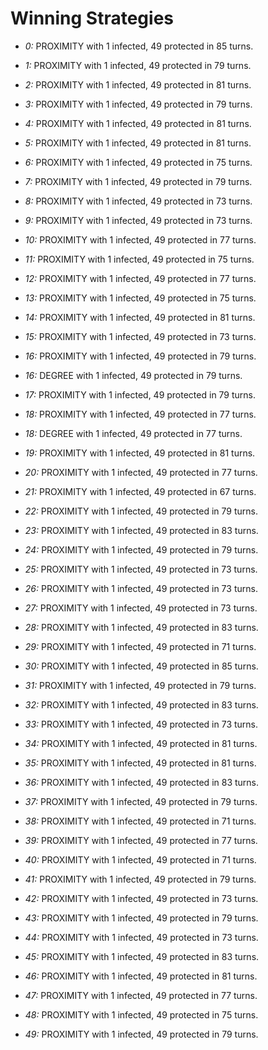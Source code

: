 # Winning Strategies

* _0:_ PROXIMITY with 1 infected, 49 protected in 85 turns.


* _1:_ PROXIMITY with 1 infected, 49 protected in 79 turns.


* _2:_ PROXIMITY with 1 infected, 49 protected in 81 turns.


* _3:_ PROXIMITY with 1 infected, 49 protected in 79 turns.


* _4:_ PROXIMITY with 1 infected, 49 protected in 81 turns.


* _5:_ PROXIMITY with 1 infected, 49 protected in 81 turns.


* _6:_ PROXIMITY with 1 infected, 49 protected in 75 turns.


* _7:_ PROXIMITY with 1 infected, 49 protected in 79 turns.


* _8:_ PROXIMITY with 1 infected, 49 protected in 73 turns.


* _9:_ PROXIMITY with 1 infected, 49 protected in 73 turns.


* _10:_ PROXIMITY with 1 infected, 49 protected in 77 turns.


* _11:_ PROXIMITY with 1 infected, 49 protected in 75 turns.


* _12:_ PROXIMITY with 1 infected, 49 protected in 77 turns.


* _13:_ PROXIMITY with 1 infected, 49 protected in 75 turns.


* _14:_ PROXIMITY with 1 infected, 49 protected in 81 turns.


* _15:_ PROXIMITY with 1 infected, 49 protected in 73 turns.


* _16:_ PROXIMITY with 1 infected, 49 protected in 79 turns.


* _16:_ DEGREE with 1 infected, 49 protected in 79 turns.


* _17:_ PROXIMITY with 1 infected, 49 protected in 79 turns.


* _18:_ PROXIMITY with 1 infected, 49 protected in 77 turns.


* _18:_ DEGREE with 1 infected, 49 protected in 77 turns.


* _19:_ PROXIMITY with 1 infected, 49 protected in 81 turns.


* _20:_ PROXIMITY with 1 infected, 49 protected in 77 turns.


* _21:_ PROXIMITY with 1 infected, 49 protected in 67 turns.


* _22:_ PROXIMITY with 1 infected, 49 protected in 79 turns.


* _23:_ PROXIMITY with 1 infected, 49 protected in 83 turns.


* _24:_ PROXIMITY with 1 infected, 49 protected in 79 turns.


* _25:_ PROXIMITY with 1 infected, 49 protected in 73 turns.


* _26:_ PROXIMITY with 1 infected, 49 protected in 73 turns.


* _27:_ PROXIMITY with 1 infected, 49 protected in 73 turns.


* _28:_ PROXIMITY with 1 infected, 49 protected in 83 turns.


* _29:_ PROXIMITY with 1 infected, 49 protected in 71 turns.


* _30:_ PROXIMITY with 1 infected, 49 protected in 85 turns.


* _31:_ PROXIMITY with 1 infected, 49 protected in 79 turns.


* _32:_ PROXIMITY with 1 infected, 49 protected in 83 turns.


* _33:_ PROXIMITY with 1 infected, 49 protected in 73 turns.


* _34:_ PROXIMITY with 1 infected, 49 protected in 81 turns.


* _35:_ PROXIMITY with 1 infected, 49 protected in 81 turns.


* _36:_ PROXIMITY with 1 infected, 49 protected in 83 turns.


* _37:_ PROXIMITY with 1 infected, 49 protected in 79 turns.


* _38:_ PROXIMITY with 1 infected, 49 protected in 71 turns.


* _39:_ PROXIMITY with 1 infected, 49 protected in 77 turns.


* _40:_ PROXIMITY with 1 infected, 49 protected in 71 turns.


* _41:_ PROXIMITY with 1 infected, 49 protected in 79 turns.


* _42:_ PROXIMITY with 1 infected, 49 protected in 73 turns.


* _43:_ PROXIMITY with 1 infected, 49 protected in 79 turns.


* _44:_ PROXIMITY with 1 infected, 49 protected in 73 turns.


* _45:_ PROXIMITY with 1 infected, 49 protected in 83 turns.


* _46:_ PROXIMITY with 1 infected, 49 protected in 81 turns.


* _47:_ PROXIMITY with 1 infected, 49 protected in 77 turns.


* _48:_ PROXIMITY with 1 infected, 49 protected in 75 turns.


* _49:_ PROXIMITY with 1 infected, 49 protected in 79 turns.


